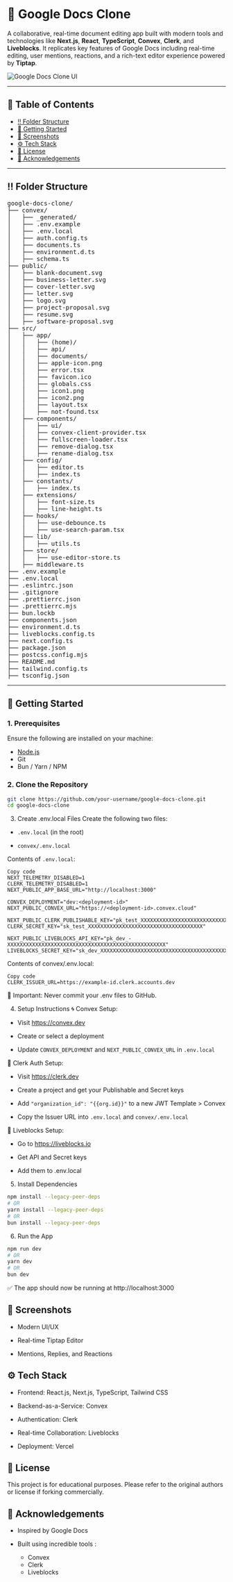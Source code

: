 # 📝 Google Docs Clone

A collaborative, real-time document editing app built with modern tools and technologies like **Next.js**, **React**, **TypeScript**, **Convex**, **Clerk**, and **Liveblocks**. It replicates key features of Google Docs including real-time editing, user mentions, reactions, and a rich-text editor experience powered by **Tiptap**.

![Google Docs Clone UI](https://github.com/ARtoRiAs10/google-docs-clone/blob/main/.github/images/img_main.png)

---

## 📔 Table of Contents

- [‼️ Folder Structure](#️-folder-structure)
- [🧰 Getting Started](#-getting-started)
- [📸 Screenshots](#-screenshots)
- [⚙️ Tech Stack](#️-tech-stack)
- [📄 License](#-license)
- [🙌 Acknowledgements](#-acknowledgements)

---

## ‼️ Folder Structure

<pre>
google-docs-clone/
├── convex/
│   ├── _generated/
│   ├── .env.example
│   ├── .env.local
│   ├── auth.config.ts
│   ├── documents.ts
│   ├── environment.d.ts
│   ├── schema.ts
├── public/
│   ├── blank-document.svg
│   ├── business-letter.svg
│   ├── cover-letter.svg
│   ├── letter.svg
│   ├── logo.svg
│   ├── project-proposal.svg
│   ├── resume.svg
│   ├── software-proposal.svg
├── src/
│   ├── app/
│   │   ├── (home)/
│   │   ├── api/
│   │   ├── documents/
│   │   ├── apple-icon.png
│   │   ├── error.tsx
│   │   ├── favicon.ico
│   │   ├── globals.css
│   │   ├── icon1.png
│   │   ├── icon2.png
│   │   ├── layout.tsx
│   │   ├── not-found.tsx
│   ├── components/
│   │   ├── ui/
│   │   ├── convex-client-provider.tsx
│   │   ├── fullscreen-loader.tsx
│   │   ├── remove-dialog.tsx
│   │   ├── rename-dialog.tsx
│   ├── config/
│   │   ├── editor.ts
│   │   ├── index.ts
│   ├── constants/
│   │   ├── index.ts
│   ├── extensions/
│   │   ├── font-size.ts
│   │   ├── line-height.ts
│   ├── hooks/
│   │   ├── use-debounce.ts
│   │   ├── use-search-param.tsx
│   ├── lib/
│   │   ├── utils.ts
│   ├── store/
│   │   ├── use-editor-store.ts
│   ├── middleware.ts
├── .env.example
├── .env.local
├── .eslintrc.json
├── .gitignore
├── .prettierrc.json
├── .prettierrc.mjs
├── bun.lockb
├── components.json
├── environment.d.ts
├── liveblocks.config.ts
├── next.config.ts
├── package.json
├── postcss.config.mjs
├── README.md
├── tailwind.config.ts
├── tsconfig.json
</pre>

---

## 🧰 Getting Started

### 1. Prerequisites

Ensure the following are installed on your machine:

- [Node.js](https://nodejs.org/)
- Git
- Bun / Yarn / NPM

### 2. Clone the Repository

```bash
git clone https://github.com/your-username/google-docs-clone.git
cd google-docs-clone
```

3. Create .env.local Files
Create the following two files:

  *  `.env.local` (in the root)

  *  `convex/.env.local`

Contents of `.env.local`:
```env
Copy code
NEXT_TELEMETRY_DISABLED=1
CLERK_TELEMETRY_DISABLED=1
NEXT_PUBLIC_APP_BASE_URL="http://localhost:3000"

CONVEX_DEPLOYMENT="dev:<deployment-id>"
NEXT_PUBLIC_CONVEX_URL="https://<deployment-id>.convex.cloud"

NEXT_PUBLIC_CLERK_PUBLISHABLE_KEY="pk_test_XXXXXXXXXXXXXXXXXXXXXXXXXXXXXXXXXXXXXXXXXXXXXXXXXXXXXXXXX"
CLERK_SECRET_KEY="sk_test_XXXXXXXXXXXXXXXXXXXXXXXXXXXXXXXXXXXXX"

NEXT_PUBLIC_LIVEBLOCKS_API_KEY="pk_dev_-XXXXXXXXXXXXXXXXXXXXXXXXXXXXXXXXXXXXXXXXXXXXXXXXXXX"
LIVEBLOCKS_SECRET_KEY="sk_dev_XXXXXXXXXXXXXXXXXXXXXXXXXXXXXXXXXXXXXXXXXXXXXXXXXXXXXXXXX"
```

Contents of convex/.env.local:
```env
Copy code
CLERK_ISSUER_URL=https://example-id.clerk.accounts.dev
```

🛑 Important: Never commit your .env files to GitHub.

4. Setup Instructions
🌀 Convex Setup:
  *  Visit https://convex.dev

  *  Create or select a deployment

  *  Update `CONVEX_DEPLOYMENT` and `NEXT_PUBLIC_CONVEX_URL` in `.env.local`

🔐 Clerk Auth Setup:
  *  Visit https://clerk.dev

  *  Create a project and get your Publishable and Secret keys

  *  Add `"organization_id": "{{org.id}}"` to a new JWT Template > Convex

  *  Copy the Issuer URL into `.env.local` and `convex/.env.local`

🔄 Liveblocks Setup:
  *  Go to https://liveblocks.io

  *  Get API and Secret keys

  *  Add them to .env.local



5. Install Dependencies

```bash
npm install --legacy-peer-deps
# OR
yarn install --legacy-peer-deps
# OR
bun install --legacy-peer-deps
```
6. Run the App

```bash
npm run dev
# OR
yarn dev
# OR
bun dev
```
✅ The app should now be running at http://localhost:3000

## 📸 Screenshots
  *  Modern UI/UX

  *  Real-time Tiptap Editor

  *  Mentions, Replies, and Reactions

## ⚙️ Tech Stack
  *  Frontend: React.js, Next.js, TypeScript, Tailwind CSS

  *  Backend-as-a-Service: Convex

  *  Authentication: Clerk

  *  Real-time Collaboration: Liveblocks

  *  Deployment: Vercel

## 📄 License
This project is for educational purposes. Please refer to the original authors or license if forking commercially.

## 🙌 Acknowledgements
  *  Inspired by Google Docs

  *  Built using incredible tools :
      *  Convex
      *  Clerk
      *  Liveblocks



